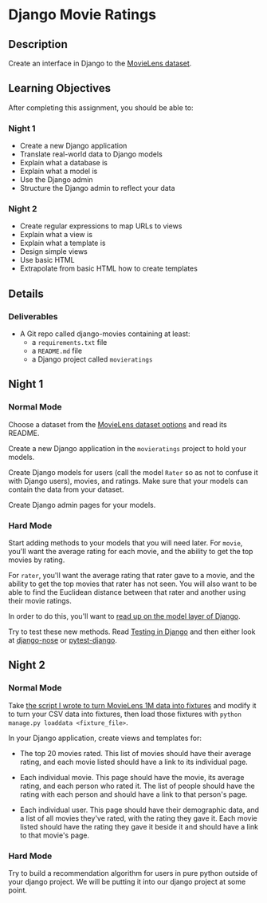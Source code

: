 # Django Movie Ratings

## Description

Create an interface in Django to the [MovieLens dataset][movielens].

## Learning Objectives

After completing this assignment, you should be able to:

### Night 1

* Create a new Django application
* Translate real-world data to Django models
* Explain what a database is
* Explain what a model is
* Use the Django admin
* Structure the Django admin to reflect your data

### Night 2

* Create regular expressions to map URLs to views
* Explain what a view is
* Explain what a template is
* Design simple views
* Use basic HTML
* Extrapolate from basic HTML how to create templates

## Details

### Deliverables

* A Git repo called django-movies containing at least:
  * a `requirements.txt` file
  * a `README.md` file
  * a Django project called `movieratings`

## Night 1

### Normal Mode

Choose a dataset from the [MovieLens dataset options][movielens] and read its
README.

Create a new Django application in the `movieratings` project to hold your
models.

Create Django models for users (call the model `Rater` so as not to
confuse it with Django users), movies, and ratings. Make sure that your models
can contain the data from your dataset.

Create Django admin pages for your models.

[movielens]: http://grouplens.org/datasets/movielens/

### Hard Mode

Start adding methods to your models that you will need later. For `movie`,
you'll want the average rating for each movie, and the ability to get the
top movies by rating.

For `rater`, you'll want the average rating that rater gave to a movie, and
the ability to get the top movies that rater has not seen. You will also want
to be able to find the Euclidean distance between that rater and another using
their movie ratings.

In order to do this, you'll want to [read up on the model layer of Django](https://docs.djangoproject.com/en/1.8/#the-model-layer).

Try to test these new methods. Read [Testing in Django](https://docs.djangoproject.com/en/1.8/topics/testing/)
and then either look at [django-nose](https://pypi.python.org/pypi/django-nose) or [pytest-django](https://pytest-django.readthedocs.org/en/latest/).

## Night 2

### Normal Mode

Take [the script I wrote to turn MovieLens 1M data into fixtures](https://github.com/tiy-gvl-python/django-movies/blob/convert_ml_1m_data.py)
and modify it to turn your CSV data into fixtures, then load those fixtures
with `python manage.py loaddata <fixture_file>`.

In your Django application, create views and templates for:

* The top 20 movies rated. This list of movies should have their average rating,
  and each movie listed should have a link to its individual page.

* Each individual movie. This page should have the movie, its average rating,
  and each person who rated it. The list of people should have the rating
  with each person and should have a link to that person's page.

* Each individual user. This page should have their demographic data, and a
  list of all movies they've rated, with the rating they gave it. Each movie
  listed should have the rating they gave it beside it and should have a link
  to that movie's page.

### Hard Mode

Try to build a recommendation algorithm for users in pure python outside of your
django project. We will be putting it into our django project at some point.

